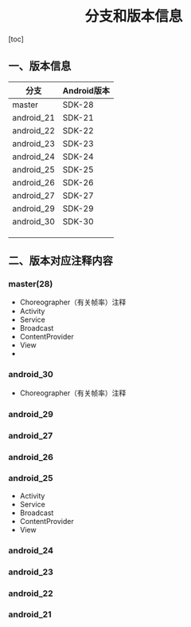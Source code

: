 <h1 align="center">分支和版本信息</h1>

[toc]

## 一、版本信息

| 分支       | Android版本 |
| ---------- | ----------- |
| master     | SDK-28      |
| android_21 | SDK-21      |
| android_22 | SDK-22      |
| android_23 | SDK-23      |
| android_24 | SDK-24      |
| android_25 | SDK-25      |
| android_26 | SDK-26      |
| android_27 | SDK-27      |
| android_29 | SDK-29      |
| android_30 | SDK-30      |
|            |             |
|            |             |
|            |             |

## 二、版本对应注释内容

### master(28)

* Choreographer（有关帧率）注释
* Activity
* Service
* Broadcast
* ContentProvider
* View
* 

### android_30

* Choreographer（有关帧率）注释

### android_29

### android_27

### android_26

### android_25

* Activity
* Service
* Broadcast
* ContentProvider
* View

### android_24

### android_23

### android_22

### android_21